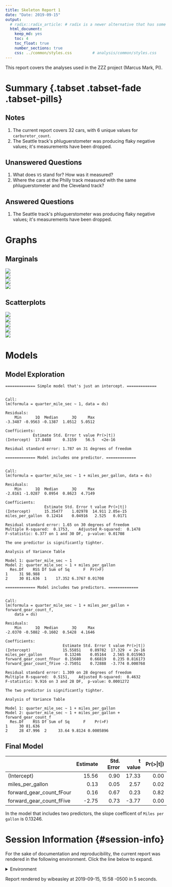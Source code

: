 ```yaml
---
title: Skeleton Report 1
date: "Date: 2019-09-15"
output:
  # radix::radix_article: # radix is a newer alternative that has some advantages over `html_document`.
  html_document:
    keep_md: yes
    toc: 4
    toc_float: true
    number_sections: true
    css: ../common/styles.css         # analysis/common/styles.css
---
```


This report covers the analyses used in the ZZZ project (Marcus Mark, PI).

<!--  Set the working directory to the repository's base directory; this assumes the report is nested inside of two directories.-->


<!-- Set the report-wide options, and point to the external code file. -->


<!-- Load 'sourced' R files.  Suppress the output when loading sources. -->


<!-- Load packages, or at least verify they're available on the local machine.  Suppress the output when loading packages. -->


<!-- Load any global functions and variables declared in the R file.  Suppress the output. -->


<!-- Declare any global functions specific to a Rmd output.  Suppress the output. -->


<!-- Load the datasets.   -->


<!-- Tweak the datasets.   -->


Summary {.tabset .tabset-fade .tabset-pills}
===========================================================================

Notes
---------------------------------------------------------------------------

1. The current report covers 32 cars, with 6 unique values for `carburetor_count`.
1. The Seattle track's phluguerstometer was producing flaky negative values; it's measurements have been dropped.


Unanswered Questions
---------------------------------------------------------------------------

1. What does `VS` stand for?  How was it measured?
1. Where the cars at the Philly track measured with the same phluguerstometer and the Cleveland track?


Answered Questions
---------------------------------------------------------------------------

1. The Seattle track's phluguerstometer was producing flaky negative values; it's measurements have been dropped.


Graphs
===========================================================================


Marginals
---------------------------------------------------------------------------

<img src="figure-png/marginals-1.png" style="display: block; margin: auto;" /><img src="figure-png/marginals-2.png" style="display: block; margin: auto;" /><img src="figure-png/marginals-3.png" style="display: block; margin: auto;" /><img src="figure-png/marginals-4.png" style="display: block; margin: auto;" />


Scatterplots
---------------------------------------------------------------------------

<img src="figure-png/scatterplots-1.png" style="display: block; margin: auto;" /><img src="figure-png/scatterplots-2.png" style="display: block; margin: auto;" /><img src="figure-png/scatterplots-3.png" style="display: block; margin: auto;" /><img src="figure-png/scatterplots-4.png" style="display: block; margin: auto;" /><img src="figure-png/scatterplots-5.png" style="display: block; margin: auto;" />


Models
===========================================================================

Model Exploration
---------------------------------------------------------------------------

```
============= Simple model that's just an intercept. =============
```

```

Call:
lm(formula = quarter_mile_sec ~ 1, data = ds)

Residuals:
    Min      1Q  Median      3Q     Max 
-3.3487 -0.9563 -0.1387  1.0512  5.0512 

Coefficients:
            Estimate Std. Error t value Pr(>|t|)
(Intercept)  17.8488     0.3159    56.5   <2e-16

Residual standard error: 1.787 on 31 degrees of freedom
```

```
============= Model includes one predictor. =============
```

```

Call:
lm(formula = quarter_mile_sec ~ 1 + miles_per_gallon, data = ds)

Residuals:
    Min      1Q  Median      3Q     Max 
-2.8161 -1.0287  0.0954  0.8623  4.7149 

Coefficients:
                 Estimate Std. Error t value Pr(>|t|)
(Intercept)      15.35477    1.02978  14.911 2.05e-15
miles_per_gallon  0.12414    0.04916   2.525   0.0171

Residual standard error: 1.65 on 30 degrees of freedom
Multiple R-squared:  0.1753,	Adjusted R-squared:  0.1478 
F-statistic: 6.377 on 1 and 30 DF,  p-value: 0.01708
```

```
The one predictor is significantly tighter.
```

```
Analysis of Variance Table

Model 1: quarter_mile_sec ~ 1
Model 2: quarter_mile_sec ~ 1 + miles_per_gallon
  Res.Df    RSS Df Sum of Sq      F  Pr(>F)
1     31 98.988                            
2     30 81.636  1    17.352 6.3767 0.01708
```

```
============= Model includes two predictors. =============
```

```

Call:
lm(formula = quarter_mile_sec ~ 1 + miles_per_gallon + forward_gear_count_f, 
    data = ds)

Residuals:
    Min      1Q  Median      3Q     Max 
-2.0370 -0.5882 -0.1602  0.5428  4.1646 

Coefficients:
                         Estimate Std. Error t value Pr(>|t|)
(Intercept)              15.55851    0.89782  17.329  < 2e-16
miles_per_gallon          0.13246    0.05164   2.565 0.015963
forward_gear_count_fFour  0.15680    0.66819   0.235 0.816173
forward_gear_count_fFive -2.75051    0.72888  -3.774 0.000768

Residual standard error: 1.309 on 28 degrees of freedom
Multiple R-squared:  0.5151,	Adjusted R-squared:  0.4632 
F-statistic: 9.916 on 3 and 28 DF,  p-value: 0.0001272
```

```
The two predictor is significantly tighter.
```

```
Analysis of Variance Table

Model 1: quarter_mile_sec ~ 1 + miles_per_gallon
Model 2: quarter_mile_sec ~ 1 + miles_per_gallon + forward_gear_count_f
  Res.Df    RSS Df Sum of Sq      F    Pr(>F)
1     30 81.636                              
2     28 47.996  2     33.64 9.8124 0.0005896
```


Final Model
---------------------------------------------------------------------------


|                         | Estimate| Std. Error| t value| Pr(>&#124;t&#124;)|
|:------------------------|--------:|----------:|-------:|------------------:|
|(Intercept)              |    15.56|       0.90|   17.33|               0.00|
|miles_per_gallon         |     0.13|       0.05|    2.57|               0.02|
|forward_gear_count_fFour |     0.16|       0.67|    0.23|               0.82|
|forward_gear_count_fFive |    -2.75|       0.73|   -3.77|               0.00|

In the model that includes two predictors, the slope coefficent of `Miles per gallon` is 0.13246.


Session Information {#session-info}
===========================================================================

For the sake of documentation and reproducibility, the current report was rendered in the following environment.  Click the line below to expand.

<details>
  <summary>Environment <span class="glyphicon glyphicon-plus-sign"></span></summary>

```
─ Session info ──────────────────────────────────────────────────────────
 setting  value                       
 version  R version 3.6.1 (2019-07-05)
 os       Ubuntu 18.04.3 LTS          
 system   x86_64, linux-gnu           
 ui       RStudio                     
 language (EN)                        
 collate  en_US.UTF-8                 
 ctype    en_US.UTF-8                 
 tz       America/Chicago             
 date     2019-09-15                  

─ Packages ──────────────────────────────────────────────────────────────
 package         * version     date       lib
 assertthat        0.2.1       2019-03-21 [1]
 backports         1.1.4       2019-04-10 [1]
 bit               1.1-14      2018-05-29 [1]
 bit64             0.9-7       2017-05-08 [1]
 blob              1.2.0       2019-07-09 [1]
 boot              1.3-23      2019-07-05 [1]
 callr             3.3.1       2019-07-18 [1]
 checkmate         1.9.4       2019-07-04 [1]
 cli               1.1.0       2019-03-19 [1]
 colorspace        1.4-1       2019-03-18 [1]
 config            0.3         2018-03-27 [1]
 crayon            1.3.4       2017-09-16 [1]
 DBI               1.0.0       2018-05-02 [1]
 desc              1.2.0       2018-05-01 [1]
 devtools          2.2.0       2019-09-07 [1]
 digest            0.6.20      2019-07-04 [1]
 dplyr             0.8.3       2019-07-04 [1]
 DT                0.8         2019-08-07 [1]
 ellipsis          0.2.0.1     2019-07-02 [1]
 evaluate          0.14        2019-05-28 [1]
 fansi             0.4.0       2018-10-05 [1]
 fs                1.3.1       2019-05-06 [1]
 ggplot2         * 3.2.1       2019-08-10 [1]
 glue              1.3.1       2019-03-12 [1]
 gtable            0.3.0       2019-03-25 [1]
 highr             0.8         2019-03-20 [1]
 hms               0.5.1       2019-08-23 [1]
 htmltools         0.3.6       2017-04-28 [1]
 htmlwidgets       1.3         2018-09-30 [1]
 knitr           * 1.24        2019-08-08 [1]
 labeling          0.3         2014-08-23 [1]
 lattice           0.20-38     2018-11-04 [1]
 lazyeval          0.2.2       2019-03-15 [1]
 lifecycle         0.1.0       2019-08-01 [1]
 lme4            * 1.1-21      2019-03-05 [1]
 lubridate         1.7.4       2018-04-11 [1]
 magrittr        * 1.5         2014-11-22 [1]
 markdown          1.1         2019-08-07 [1]
 MASS              7.3-51.4    2019-04-26 [1]
 Matrix          * 1.2-17      2019-03-22 [1]
 memoise           1.1.0       2017-04-21 [1]
 minqa             1.2.4       2014-10-09 [1]
 munsell           0.5.0       2018-06-12 [1]
 nlme              3.1-141     2019-08-01 [1]
 nloptr            1.2.1       2018-10-03 [1]
 odbc              1.1.6       2018-06-09 [1]
 OuhscMunge        0.1.9.9010  2019-05-02 [1]
 packrat           0.5.0       2018-11-14 [1]
 pillar            1.4.2       2019-06-29 [1]
 pkgbuild          1.0.5       2019-08-26 [1]
 pkgconfig         2.0.2       2018-08-16 [1]
 pkgload           1.0.2       2018-10-29 [1]
 prettyunits       1.0.2       2015-07-13 [1]
 processx          3.4.1       2019-07-18 [1]
 ps                1.3.0       2018-12-21 [1]
 purrr             0.3.2       2019-03-15 [1]
 R6                2.4.0       2019-02-14 [1]
 Rcpp              1.0.2       2019-07-25 [1]
 readr             1.3.1       2018-12-21 [1]
 remotes           2.1.0       2019-06-24 [1]
 rlang             0.4.0       2019-06-25 [1]
 rmarkdown         1.15        2019-08-21 [1]
 rprojroot         1.3-2       2018-01-03 [1]
 RSQLite           2.1.2       2019-07-24 [1]
 rstudioapi        0.10        2019-03-19 [1]
 scales            1.0.0       2018-08-09 [1]
 sessioninfo       1.1.1       2018-11-05 [1]
 stringi           1.4.3       2019-03-12 [1]
 stringr           1.4.0       2019-02-10 [1]
 TabularManifest   0.1-16.9003 2019-05-02 [1]
 testit            0.9         2018-12-05 [1]
 testthat          2.2.1       2019-07-25 [1]
 tibble            2.1.3       2019-06-06 [1]
 tidyr             1.0.0       2019-09-11 [1]
 tidyselect        0.2.5       2018-10-11 [1]
 usethis           1.5.1       2019-07-04 [1]
 utf8              1.1.4       2018-05-24 [1]
 vctrs             0.2.0       2019-07-05 [1]
 viridisLite       0.3.0       2018-02-01 [1]
 withr             2.1.2       2018-03-15 [1]
 xfun              0.9         2019-08-21 [1]
 yaml              2.2.0       2018-07-25 [1]
 zeallot           0.1.0       2018-01-28 [1]
 zoo               1.8-6       2019-05-28 [1]
 source                                  
 CRAN (R 3.6.0)                          
 CRAN (R 3.6.0)                          
 CRAN (R 3.6.0)                          
 CRAN (R 3.6.0)                          
 CRAN (R 3.6.0)                          
 CRAN (R 3.6.0)                          
 CRAN (R 3.6.1)                          
 CRAN (R 3.6.0)                          
 CRAN (R 3.6.0)                          
 CRAN (R 3.6.0)                          
 CRAN (R 3.6.0)                          
 CRAN (R 3.6.0)                          
 CRAN (R 3.6.0)                          
 CRAN (R 3.6.0)                          
 CRAN (R 3.6.1)                          
 CRAN (R 3.6.0)                          
 CRAN (R 3.6.0)                          
 CRAN (R 3.6.1)                          
 CRAN (R 3.6.0)                          
 CRAN (R 3.6.0)                          
 CRAN (R 3.6.0)                          
 CRAN (R 3.6.0)                          
 CRAN (R 3.6.1)                          
 CRAN (R 3.6.0)                          
 CRAN (R 3.6.0)                          
 CRAN (R 3.6.0)                          
 CRAN (R 3.6.1)                          
 CRAN (R 3.6.0)                          
 CRAN (R 3.6.0)                          
 CRAN (R 3.6.1)                          
 CRAN (R 3.6.0)                          
 CRAN (R 3.6.0)                          
 CRAN (R 3.6.0)                          
 CRAN (R 3.6.1)                          
 CRAN (R 3.6.0)                          
 CRAN (R 3.6.0)                          
 CRAN (R 3.6.0)                          
 CRAN (R 3.6.1)                          
 CRAN (R 3.6.0)                          
 CRAN (R 3.6.0)                          
 CRAN (R 3.6.0)                          
 CRAN (R 3.6.0)                          
 CRAN (R 3.6.0)                          
 CRAN (R 3.6.1)                          
 CRAN (R 3.6.0)                          
 CRAN (R 3.6.0)                          
 Github (OuhscBbmc/OuhscMunge@9a0aab1)   
 CRAN (R 3.6.0)                          
 CRAN (R 3.6.0)                          
 CRAN (R 3.6.1)                          
 CRAN (R 3.6.0)                          
 CRAN (R 3.6.0)                          
 CRAN (R 3.6.0)                          
 CRAN (R 3.6.1)                          
 CRAN (R 3.6.0)                          
 CRAN (R 3.6.0)                          
 CRAN (R 3.6.0)                          
 CRAN (R 3.6.1)                          
 CRAN (R 3.6.0)                          
 CRAN (R 3.6.0)                          
 CRAN (R 3.6.0)                          
 CRAN (R 3.6.1)                          
 CRAN (R 3.6.0)                          
 CRAN (R 3.6.1)                          
 CRAN (R 3.6.0)                          
 CRAN (R 3.6.0)                          
 CRAN (R 3.6.0)                          
 CRAN (R 3.6.0)                          
 CRAN (R 3.6.0)                          
 Github (Melinae/TabularManifest@4cbc21c)
 CRAN (R 3.6.0)                          
 CRAN (R 3.6.1)                          
 CRAN (R 3.6.0)                          
 CRAN (R 3.6.1)                          
 CRAN (R 3.6.0)                          
 CRAN (R 3.6.0)                          
 CRAN (R 3.6.0)                          
 CRAN (R 3.6.0)                          
 CRAN (R 3.6.0)                          
 CRAN (R 3.6.0)                          
 CRAN (R 3.6.1)                          
 CRAN (R 3.6.0)                          
 CRAN (R 3.6.0)                          
 CRAN (R 3.6.0)                          

[1] /home/wibeasley/R/x86_64-pc-linux-gnu-library/3.6
[2] /usr/local/lib/R/site-library
[3] /usr/lib/R/site-library
[4] /usr/lib/R/library
```
</details>



Report rendered by wibeasley at 2019-09-15, 15:58 -0500 in 5 seconds.
